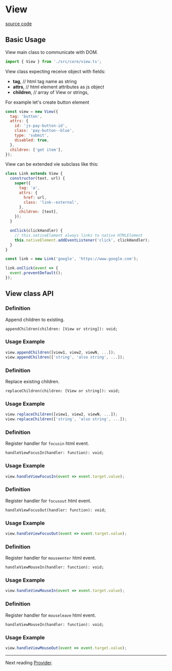 # View

[source code](https://github.com/patchwork-body/jquery-plugin-range-slider/blob/master/src/core/view.ts)

## Basic Usage

View main class to communicate with DOM.

```javascript
import { View } from './src/core/view.ts';
```

View class expecting receive object with fields:

- **tag**, // html tag name as string
- **attrs**, // html element attributes as js object
- **children**, // array of View or strings,

For example let's create button element

```javascript
const view = new View({
  tag: 'button',
  attrs: {
    id: 'js-pay-button-id',
    class: 'pay-button--blue',
    type: 'submit',
    disabled: true,
  },
  children: ['get item'],
});
```

View can be extended vie subclass like this:

```javascript
class Link extends View {
  constructor(text, url) {
    super({
      tag: 'a',
      attrs: {
        href: url,
        class: 'link--external',
      },
      children: [text],
    });
  }

  onClick(clickHandler) {
    // this.nativeElement always links to native HTMLElement
    this.nativeElement.addEventListener('click', clickHandler);
  }
}

const link = new Link('google', 'https://www.google.com');

link.onClick(event => {
  event.preventDefault();
});
```

## View class API

### Definition

Append children to existing.

`appendChildren(children: [View or string]): void;`

### Usage Example

```javascript
view.appendChildren([view1, view2, viewN, ...]);
view.appendChildren(['string', 'also string', ...]);
```

### Definition

Replace existing children.

`replaceChildren(children: [View or string]): void;`

### Usage Example

```javascript
view.replaceChildren([view1, view2, viewN, ...]);
view.replaceChildren(['string', 'also string', ...]);
```

### Definition

Register handler for `focusin` html event.

`handleViewFocusIn(handler: function): void;`

### Usage Example

```javascript
view.handleViewFocusIn(event => event.target.value);
```

### Definition

Register handler for `focusout` html event.

`handleViewFocusOut(handler: function): void;`

### Usage Example

```javascript
view.handleViewFocusOut(event => event.target.value);
```

### Definition

Register handler for `mouseenter` html event.

`handleViewMouseIn(handler: function): void;`

### Usage Example

```javascript
view.handleViewMouseIn(event => event.target.value);
```

### Definition

Register handler for `mouseleave` html event.

`handleViewMouseIn(handler: function): void;`

### Usage Example

```javascript
view.handleViewMouseOut(event => event.target.value);
```

---

Next reading [Provider](./provider.md).
